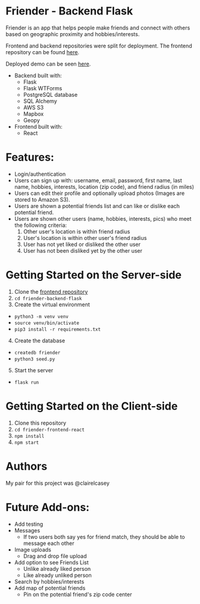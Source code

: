 # Friender - Backend Flask

Friender is an app that helps people make friends and connect with others based on geographic proximity and hobbies/interests.  

Frontend and backend repositories were split for deployment. The frontend repository can be found [here](https://github.com/s34n-k1m/friender-frontend-react).

Deployed demo can be seen [here](https://friender.demo.seanmkim.com/).

* Backend built with:
    * Flask
    * Flask WTForms
    * PostgreSQL database
    * SQL Alchemy
    * AWS S3
    * Mapbox
    * Geopy
* Frontend built with:
    * React

# Features:
* Login/authentication
* Users can sign up with: username, email, password, first name, last name, hobbies, interests, location (zip code), and friend radius (in miles)
* Users can edit their profile and optionally upload photos (Images are stored to Amazon S3).
* Users are shown a potential friends list and can like or dislike each potential friend.
* Users are shown other users (name, hobbies, interests, pics) who meet the following criteria:
    1. Other user's location is within friend radius
    2. User's location is within other user's friend radius
    3. User has not yet liked or disliked the other user
    4. User has not been disliked yet by the other user

# Getting Started on the Server-side

1. Clone the [frontend repository](https://github.com/s34n-k1m/friender-frontend-react)  
2. `cd friender-backend-flask`
3. Create the virtual environment
* `python3 -m venv venv`
* `source venv/bin/activate`
* `pip3 install -r requirements.txt`
4. Create the database
* `createdb friender`
* `python3 seed.py`
5. Start the server
* `flask run`

# Getting Started on the Client-side

1. Clone this repository
2. `cd friender-frontend-react`
3. `npm install`
4. `npm start`

# Authors
My pair for this project was @clairelcasey 

# Future Add-ons:
* Add testing
* Messages
    * If two users both say yes for friend match, they should be able to message each other
* Image uploads    
    * Drag and drop file upload
* Add option to see Friends List
    * Unlike already liked person
    * Like already unliked person
* Search by hobbies/interests
* Add map of potential friends
    * Pin on the potential friend's zip code center 
